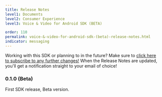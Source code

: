 ```yaml
---
title: Release Notes
level1: Documents
level2: Consumer Experience
level3: Voice & Video for Android SDK (BETA)

order: 110
permalink: voice-&-video-for-android-sdk-(beta)-release-notes.html
indicator: messaging
---
```


<div class="subscribe">Working with this SDK or planning to in the future? Make sure to <a href="https://visualping.io/?url=developers.liveperson.com/consumer-experience-voice-video-android-changelog.html&mode=web&css=post-content" target="_blank">click here to subscribe to any further changes!</a> When the Release Notes are updated, you'll get a notification straight to your email of choice!</div>

### 0.1.0 (Beta)
First SDK release, Beta version.
